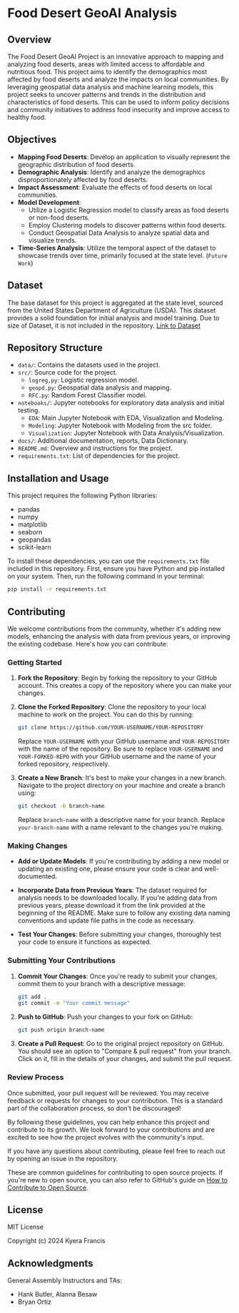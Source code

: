# Food Desert GeoAI Analysis

## Overview
The Food Desert GeoAI Project is an innovative approach to mapping and analyzing food deserts, areas with limited access to affordable and nutritious food. This project aims to identify the demographics most affected by food deserts and analyze the impacts on local communities. By leveraging geospatial data analysis and machine learning models, this project seeks to uncover patterns and trends in the distribution and characteristics of food deserts. This can be used to inform policy decisions and community initiatives to address food insecurity and improve access to healthy food.

## Objectives
- **Mapping Food Deserts**: Develop an application to visually represent the geographic distribution of food deserts.
- **Demographic Analysis**: Identify and analyze the demographics disproportionately affected by food deserts.
- **Impact Assessment**: Evaluate the effects of food deserts on local communities.
- **Model Development**:
  - Utilize a Logistic Regression model to classify areas as food deserts or non-food deserts.
  - Employ Clustering models to discover patterns within food deserts.
  - Conduct Geospatial Data Analysis to analyze spatial data and visualize trends.
- **Time-Series Analysis**: Utilize the temporal aspect of the dataset to showcase trends over time, primarily focused at the state level. (`Future Work`)

## Dataset
The base dataset for this project is aggregated at the state level, sourced from the United States Department of Agriculture (USDA). This dataset provides a solid foundation for initial analysis and model training.
Due to size of Dataset, it is not included in the repository.
[Link to Dataset](https://www.ers.usda.gov/data-products/food-access-research-atlas/download-the-data/)

## Repository Structure
- `data/`: Contains the datasets used in the project.
- `src/`: Source code for the project.
  - `logreg,py`: Logistic regression model.
  - `geopd.py`: Geospatial data analysis and mapping.
  - `RFC.py`: Random Forest Classifier model.
- `notebooks/`: Jupyter notebooks for exploratory data analysis and initial testing.
  - `EDA`: Main Jupyter Notebook with EDA, Visualization and Modeling.
  - `Modeling`: Jupyter Notebook with Modeling from the src folder.
  - `Visualization`: Jupyter Notebook with Data Analysis/Visualization.
- `docs/`: Additional documentation, reports, Data Dictionary.
- `README.md`: Overview and instructions for the project.
- `requirements.txt`: List of dependencies for the project.

## Installation and Usage
This project requires the following Python libraries:

- pandas
- numpy
- matplotlib
- seaborn
- geopandas
- scikit-learn

To install these dependencies, you can use the `requirements.txt` file included in this repository. First, ensure you have Python and pip installed on your system. Then, run the following command in your terminal:

```bash
pip install -r requirements.txt
```

## Contributing
We welcome contributions from the community, whether it's adding new models, enhancing the analysis with data from previous years, or improving the existing codebase. Here's how you can contribute:

### Getting Started

1. **Fork the Repository**: Begin by forking the repository to your GitHub account. This creates a copy of the repository where you can make your changes.

2. **Clone the Forked Repository**: Clone the repository to your local machine to work on the project. You can do this by running:
   ```bash
   git clone https://github.com/YOUR-USERNAME/YOUR-REPOSITORY 
   ```
    Replace `YOUR-USERNAME` with your GitHub username and `YOUR-REPOSITORY` with the name of the repository.
  Be sure to replace `YOUR-USERNAME` and `YOUR-FORKED-REPO` with your GitHub username and the name of your forked repository, respectively.

3. **Create a New Branch**: It's best to make your changes in a new branch. Navigate to the project directory on your machine and create a branch using:
    ```bash
    git checkout -b branch-name
    ```
    Replace `branch-name` with a descriptive name for your branch.
Replace `your-branch-name` with a name relevant to the changes you're making.

### Making Changes

- **Add or Update Models**: If you're contributing by adding a new model or updating an existing one, please ensure your code is clear and well-documented.

- **Incorporate Data from Previous Years**: The dataset required for analysis needs to be downloaded locally. If you're adding data from previous years, please download it from the link provided at the beginning of the README. Make sure to follow any existing data naming conventions and update file paths in the code as necessary.

- **Test Your Changes**: Before submitting your changes, thoroughly test your code to ensure it functions as expected.

### Submitting Your Contributions

1. **Commit Your Changes**: Once you're ready to submit your changes, commit them to your branch with a descriptive message:

    ```bash
    git add .
    git commit -m "Your commit message"
    ```

2. **Push to GitHub**: Push your changes to your fork on GitHub:
  
      ```bash
      git push origin branch-name
      ```

3. **Create a Pull Request**: Go to the original project repository on GitHub. You should see an option to "Compare & pull request" from your branch. Click on it, fill in the details of your changes, and submit the pull request.

### Review Process

Once submitted, your pull request will be reviewed. You may receive feedback or requests for changes to your contribution. This is a standard part of the collaboration process, so don't be discouraged!

By following these guidelines, you can help enhance this project and contribute to its growth. We look forward to your contributions and are excited to see how the project evolves with the community's input.

If you have any questions about contributing, please feel free to reach out by opening an issue in the repository.

These are common guidelines for contributing to open source projects. If you're new to open source, you can also refer to GitHub's guide on [How to Contribute to Open Source](https://opensource.guide/how-to-contribute/).

## License
MIT License

Copyright (c) 2024 Kyera Francis

## Acknowledgments
General Assembly Instructors and TAs:
- Hank Butler, Alanna Besaw
- Bryan Ortiz
